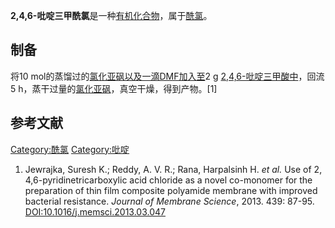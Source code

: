**2,4,6-吡啶三甲酰氯**是一种[有机化合物](../Page/有机化合物.md "wikilink")，属于[酰氯](../Page/酰氯.md "wikilink")。

## 制备

将10 mol的蒸馏过的[氯化亚砜以及一滴DMF加入至](../Page/氯化亚砜.md "wikilink")2 g
[2,4,6-吡啶三甲酸中](https://zh.wikipedia.org/wiki/2,4,6-吡啶三甲酸 "wikilink")，回流5
h，蒸干过量的[氯化亚砜](../Page/氯化亚砜.md "wikilink")，真空干燥，得到产物。\[1\]

## 参考文献

[Category:酰氯](https://zh.wikipedia.org/wiki/Category:酰氯 "wikilink")
[Category:吡啶](https://zh.wikipedia.org/wiki/Category:吡啶 "wikilink")

1.  Jewrajka, Suresh K.; Reddy, A. V. R.; Rana, Harpalsinh H. *et al.*
    Use of 2,​4,​6-​pyridinetricarboxylic acid chloride as a novel
    co-​monomer for the preparation of thin film composite polyamide
    membrane with improved bacterial resistance. *Journal of Membrane
    Science*, 2013. 439: 87-95. <DOI:10.1016/j.memsci.2013.03.047>